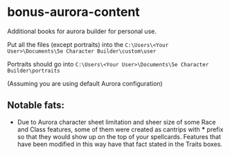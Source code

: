 # bonus-aurora-content
Additional books for aurora builder for personal use.

Put all the files (except portraits) into the `C:\Users\<Your User>\Documents\5e Character Builder\custom\user`

Portraits should go into `C:\Users\<Your User>\Documents\5e Character Builder\portraits`

(Assuming you are using default Aurora configuration)

## Notable fats:
<ul>
    <li>Due to Aurora character sheet limitation and sheer size of some Race and Class features, some of them were created as cantrips with <b>*</b> prefix so that they would show up on the top of your spellcards. Features that have been modified in this way have that fact stated in the Traits boxes.</li>
</ul>

